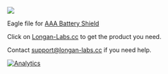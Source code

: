 [![](https://www.longan-labs.cc/media/catalog/category/Categories-17.png)](https://www.longan-labs.cc/platform/arduino.html)

Eagle file for [AAA Battery Shield](https://www.longan-labs.cc/1040007.html)

Click on [Longan-Labs.cc](https://www.longan-labs.cc/) to get the product you need.

Contact [support@longan-labs.cc](support@longan-labs.cc) if you need help.

[![Analytics](https://ga-beacon.appspot.com/UA-101965714-1/AAA_Battery_Shield_Eagle_File)](https://github.com/igrigorik/ga-beacon)
